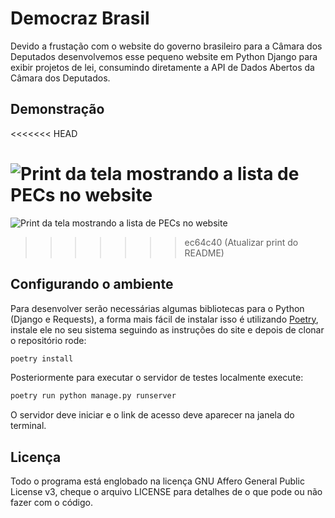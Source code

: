 # Democraz Brasil

Devido a frustação com o website do governo brasileiro para a Câmara dos Deputados desenvolvemos esse pequeno website em Python Django para exibir projetos de lei, consumindo diretamente a API de Dados Abertos da Câmara dos Deputados.

## Demonstração
<<<<<<< HEAD

![Print da tela mostrando a lista de PECs no website](https://user-images.githubusercontent.com/37254797/130305294-de214b0a-c884-45dc-9a36-faa0b459e205.png)
=======
![Print da tela mostrando a lista de PECs no website](https://user-images.githubusercontent.com/37254797/130308506-fc1c6443-5815-4fc5-bd82-8d72940d4018.png)
>>>>>>> ec64c40 (Atualizar print do README)

## Configurando o ambiente

Para desenvolver serão necessárias algumas bibliotecas para o Python (Django e Requests), a forma mais fácil de instalar isso é utilizando [Poetry](https://python-poetry.org/), instale ele no seu sistema seguindo as instruções do site e depois de clonar o repositório rode:

```sh
poetry install
```

Posteriormente para executar o servidor de testes localmente execute:

```sh
poetry run python manage.py runserver
```

O servidor deve iniciar e o link de acesso deve aparecer na janela do terminal.

## Licença

Todo o programa está englobado na licença GNU Affero General Public License v3, cheque o arquivo LICENSE para detalhes de o que pode ou não fazer com o código.
